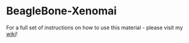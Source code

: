 BeagleBone-Xenomai
==================

For a full set of instructions on how to use this material - please visit my <a href="http://yapatel.org/wiki/index.php/Installing_Xenomai_on_a_beaglebone">wiki</a>!
